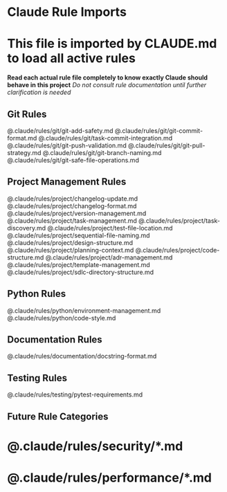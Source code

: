 # Claude Rule Imports
# This file is imported by CLAUDE.md to load all active rules
**Read each actual rule file completely to know exactly Claude should behave in this project**
*Do not consult rule documentation until further clarification is needed*

## Git Rules
@.claude/rules/git/git-add-safety.md
@.claude/rules/git/git-commit-format.md
@.claude/rules/git/task-commit-integration.md
@.claude/rules/git/git-push-validation.md
@.claude/rules/git/git-pull-strategy.md
@.claude/rules/git/git-branch-naming.md
@.claude/rules/git/git-safe-file-operations.md

## Project Management Rules
@.claude/rules/project/changelog-update.md
@.claude/rules/project/changelog-format.md
@.claude/rules/project/version-management.md
@.claude/rules/project/task-management.md
@.claude/rules/project/task-discovery.md
@.claude/rules/project/test-file-location.md
@.claude/rules/project/sequential-file-naming.md
@.claude/rules/project/design-structure.md
@.claude/rules/project/planning-context.md
@.claude/rules/project/code-structure.md
@.claude/rules/project/adr-management.md
@.claude/rules/project/template-management.md
@.claude/rules/project/sdlc-directory-structure.md

## Python Rules
@.claude/rules/python/environment-management.md
@.claude/rules/python/code-style.md

## Documentation Rules
@.claude/rules/documentation/docstring-format.md

## Testing Rules
@.claude/rules/testing/pytest-requirements.md

## Future Rule Categories
# @.claude/rules/security/*.md
# @.claude/rules/performance/*.md